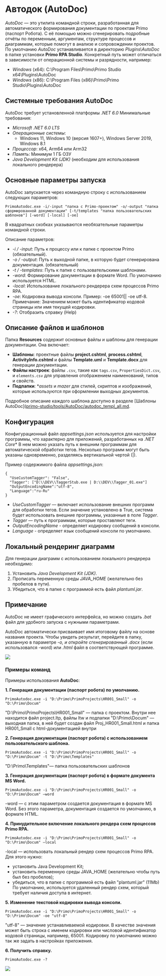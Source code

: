# Автодок (AutoDoc)

*AutoDoc* — это утилита командной строки, разработанная для автоматического формирования документации по проектам Primo (паспорт Робота). 
С её помощью можно сгенерировать подробные отчёты по переменным, аргументам, структуре процессов и диаграммам, которые помогут в анализе и сопровождении проектов.
По умолчанию *AutoDoc* устанавливается в директорию *Plugins\AutoDoc* в папке установки **Primo RPA Studio**. 
Конкретный путь может отличаться в зависимости от операционной системы и разрядности, например:

- *Windows* (x64): C:\Program Files\Primo\Primo Studio x64\Plugins\AutoDoc
- *Windows* (x86): C:\Program Files (x86)\Primo\Primo Studio\Plugins\AutoDoc

## Системные требования AutoDoc 
AutoDoc требует установленной платформы *.NET 6.0*
 Минимальные требования:
- *Microsoft .NET 6.0 LTS*
- *Операционные системы*:
  - Windows 11, Windows 10 (версия 1607+), Windows Server 2019, Windows 8.1
- *Процессор*: x64, Arm64 или Arm32
- *Память*: Минимум 1 ГБ ОЗУ
- *Java Development Kit (JDK)* (необходим для использования локального рендерера)


## Основные параметры запуска

AutoDoc запускается через командную строку с использованием следующих параметров:

```
PrimoAutodoc.exe -i/-input "папка с Primo-проектом" -o/-output "папка сформированной документации" [-t/templates "папка пользовательских шаблонов"] [-word] [-local] [-oe]
```

В квадратных скобках указываются необязательные параметры командной строки.

Описание параметров:
- *-i / -input*: Путь к процессу или к папке с проектом Primo (обязательный).
- *-o / -output*: Путь к выходной папке, в которую будет сгенерирована документация. (обязательный)
- *-t / -templates*: Путь к папке с пользовательскими шаблонами.
- *-word*: Формирование документации в формате Word. По умолчанию используется HTML.
- *-local*: Использование локального рендерера схем процессов Primo RPA.
- *-oe*: Кодировка вывода консоли. Пример: -oe 65001|| -oe utf-8. Примечание: Значением может быть идентификатор кодовой страницы или имя текущей кодировки.
- *-?*: Отобразить справку (Help)


## Описание файлов и шаблонов

Папка **Resources** содержит основные файлы и шаблоны для генерации документации. Она включает:

- **Шаблоны**: проектные файлы **project.cshtml**, **process.cshtml**, **ActivityInfo.cshtml** и файлы **Template.uml** и **Template.docx** для генерации документации.
- **Файлы настроек**: файлы `.csv`, такие как `tags.csv`, `PropertiesDict.csv`, и `elements.csv` для управления отображением наименований, типов и свойств.
- **Подпапки**: **assets* и *mazer* для стилей, скриптов и изображений, которые используются при оформлении выходных документов.

Подробное описание каждого шаблона доступно в разделе [Шаблоны AutoDoc]([primo-studio/tools/AutoDoc/autodoc_templ_all.md](https://docs.primo-rpa.ru/primo-rpa/primo-rpa-studio/tools/autodoc/autodoc_templ_all).


## Конфигурация

Конфигурационный файл *appsettings.json* используется для настройки программы, что характерно для приложений, разработанных на *.NET Core**
В нем можно указать путь к внешним программам для автоматической обработки тегов. Несколько программ могут быть указаны одновременно, разделяясь вертикальной чертой (|).

Пример содержимого файла *appsettings.json*:

```
{
  "UseCustomTagger": "False",
  "Tagger": ["D:\\DEV\\TaggerStub.exe | D:\\DEV\\Tagger_01.exe"]
  "OutputEncodingName":"utf-8",
  "Language":"ru-Ru"
}
```

- *UseCustomTagger* — включает использование внешних программ для обработки тегов. Если значение установлено в True, система будет использовать внешние программы, указанные в поле *Tagger*.
- *Tagger* — путь к программам, которые проставляют теги.
- *OutputEncodingName* - определяет кодировку сообщений в консоли.
- *Language* - определяет язык сообщений консоли по умолчанию.

## Локальный рендеринг диаграмм

Для генерации диаграмм с использованием локального рендерера необходимо:
1. Установить *Java Development Kit (JDK)*.
2. Прописать переменную среды *JAVA_HOME* (желательно без пробелов в пути).
3. Убедиться, что в папке с программой есть файл *plantuml.jar*.

## Примечание

AutoDoc не имеет графического интерфейса, но можно создать *.bat* файл для удобного запуска с нужными параметрами.

AutoDoc автоматически присваивает имя итоговому файлу на основе названия проекта. 
Чтобы увидеть результат, перейдите в папку, указанную в параметре *-o, и откройте сгенерированный *.docx** (если использовался -word) или *.html* файл в соответствующей программе.


  ![](../../.gitbook/assets1/consoleautodoc.png) 


### Примеры команд

Примеры использования **AutoDoc**:

**1. Генерация документации (паспорт робота) по умолчанию.**

```
PrimoAutodoc.exe -i "D:\Primo\PrimoProjects\HR001_Small" -o "D:\Primo\Docum"
```
"D:\Primo\PrimoProjects\HR001_Small" — папка с проектом. Внутри нее находится файл project.ltp, файлы ltw и подпапки
"D:\Primo\Docum" — выходная папка, в ней будет создан файл Proj_HR001_Small.html и папка HR001_Small с html-документацией внутри

**2. Генерация документации (паспорт робота) с использованием пользовательского шаблона.**

```
PrimoAutodoc.exe -i "D:\Primo\PrimoProjects\HR001_Small" -o "D:\Primo\Docum" -t "D:\Primo\Templates"
```
"D:\Primo\Templates"— папка пользовательских шаблонов

**3. Генерация документации (паспорт робота) в формате документа MS Word.**

```
PrimoAutodoc.exe -i "D:\Primo\PrimoProjects\HR001_Small" -o "D:\Primo\Docum" –word
```
-word — с этим параметром создается документация в формате MS Word. Без этого параметра, документация создается по умолчанию, в формате HTML.

**4. Принудительное включение локального рендера схем процессов Primo RPA.**

```
PrimoAutodoc.exe -i "D:\Primo\PrimoProjects\HR001_Small" -o "D:\Primo\Docum" –local
```
-local — использовать локальный рендер схем процессов Primo RPA.
Для этого нужно: 
 - установить Java Development Kit;
 - установить переменную среды JAVA_HOME (желательно чтобы путь был без пробелов); 
 - убедиться, что в папке с программой есть файл "plantuml.jar" (11Mb)
По умолчанию, используется удаленный рендер схем, который требует наличия доступа в интернет.

**5. Изменение текстовой кодировки вывода консоли.**

```
PrimoAutodoc.exe -i "D:\Primo\PrimoProjects\HR001_Small" -o "D:\Primo\Docum" -oe "utf-8"
```
"utf-8" — значение устанавливаемой кодировки. В качестве значения может быть строка с именем кодировки или числовой идентификатор кодовой страницы, например, 65001. Кодировку по умолчанию можно так же задать в настройках приложения. 

**6. Получить справку.**

```
PrimoAutodoc.exe -? 
```


   ![](../../.gitbook/assets1/autodoc1.png) 

